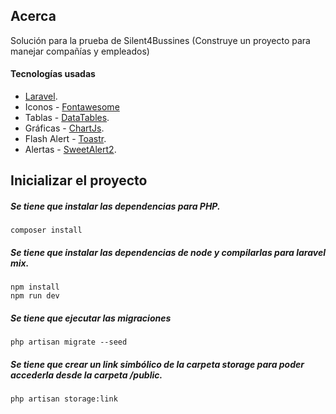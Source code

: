 ## Acerca

Solución para la prueba de Silent4Bussines (Construye un proyecto para manejar compañías y empleados)

#### Tecnologías usadas

-   [Laravel](https://laravel.com/docs/8.x).
-   Iconos - [Fontawesome](https://fontawesome.com/)
-   Tablas - [DataTables](https://datatables.net/).
-   Gráficas - [ChartJs](https://www.chartjs.org/).
-   Flash Alert - [Toastr](https://codeseven.github.io/toastr/#:~:text=toastr%20is%20a%20Javascript%20library,Growl%20type%20non%2Dblocking%20notifications.&text=The%20goal%20is%20to%20create,can%20be%20customized%20and%20extended.).
-   Alertas - [SweetAlert2](https://sweetalert2.github.io/).

## Inicializar el proyecto

##### Se tiene que instalar las dependencias para PHP.

```
composer install
```

##### Se tiene que instalar las dependencias de node y compilarlas para laravel mix.

```
npm install
npm run dev
```

##### Se tiene que ejecutar las migraciones

```
php artisan migrate --seed
```

##### Se tiene que crear un link simbólico de la carpeta storage para poder accederla desde la carpeta /public.

```
php artisan storage:link
```
